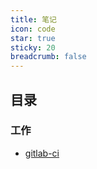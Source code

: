 ```yaml
---
title: 笔记
icon: code
star: true
sticky: 20
breadcrumb: false
---
```


## 目录


### 工作

- [gitlab-ci](code/gitlab_ci.md)